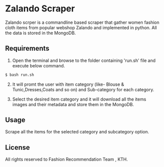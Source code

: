 Zalando Scraper
==========================
Zalando scrper is a commandline based scraper that gather women fashion cloth items from popular webshop Zalando and implemented in python. All the data is stored in the MongoDB.

Requirements 
-----
1. Open the terminal and browse to the folder containing 'run.sh' file and execute below command.
```bash
$ bash run.sh
```

2. It will promt the user with item category (like- Blouse & Tunic,Dresses,Coats and so on) and Sub-category for each category.


3. Select the desired item category and it will download all the items images and their metadata and store them in the MongoDB. 


Usage
-----
Scrape all the items for the  selected category and subcategory option. 




License
-------
All rights reserved to Fashion Recommendation Team , KTH.